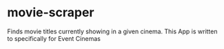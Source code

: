 # movie-scraper

Finds movie titles currently showing in a given cinema. This App is written to specifically for Event Cinemas
